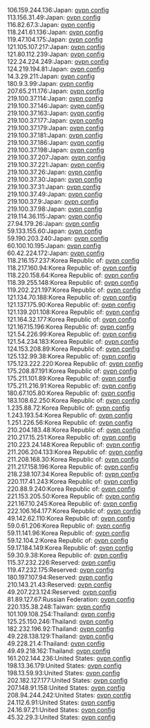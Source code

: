 106.159.244.136:Japan: [ovpn config](vpn/106_159_244_136.ovpn)  
113.156.31.49:Japan: [ovpn config](vpn/113_156_31_49.ovpn)  
116.82.67.3:Japan: [ovpn config](vpn/116_82_67_3.ovpn)  
118.241.61.136:Japan: [ovpn config](vpn/118_241_61_136.ovpn)  
119.47.104.175:Japan: [ovpn config](vpn/119_47_104_175.ovpn)  
121.105.107.217:Japan: [ovpn config](vpn/121_105_107_217.ovpn)  
121.80.112.239:Japan: [ovpn config](vpn/121_80_112_239.ovpn)  
122.24.224.249:Japan: [ovpn config](vpn/122_24_224_249.ovpn)  
124.219.194.81:Japan: [ovpn config](vpn/124_219_194_81.ovpn)  
14.3.29.211:Japan: [ovpn config](vpn/14_3_29_211.ovpn)  
180.9.3.99:Japan: [ovpn config](vpn/180_9_3_99.ovpn)  
207.65.211.176:Japan: [ovpn config](vpn/207_65_211_176.ovpn)  
219.100.37.114:Japan: [ovpn config](vpn/219_100_37_114.ovpn)  
219.100.37.146:Japan: [ovpn config](vpn/219_100_37_146.ovpn)  
219.100.37.163:Japan: [ovpn config](vpn/219_100_37_163.ovpn)  
219.100.37.177:Japan: [ovpn config](vpn/219_100_37_177.ovpn)  
219.100.37.179:Japan: [ovpn config](vpn/219_100_37_179.ovpn)  
219.100.37.181:Japan: [ovpn config](vpn/219_100_37_181.ovpn)  
219.100.37.186:Japan: [ovpn config](vpn/219_100_37_186.ovpn)  
219.100.37.198:Japan: [ovpn config](vpn/219_100_37_198.ovpn)  
219.100.37.207:Japan: [ovpn config](vpn/219_100_37_207.ovpn)  
219.100.37.221:Japan: [ovpn config](vpn/219_100_37_221.ovpn)  
219.100.37.26:Japan: [ovpn config](vpn/219_100_37_26.ovpn)  
219.100.37.30:Japan: [ovpn config](vpn/219_100_37_30.ovpn)  
219.100.37.31:Japan: [ovpn config](vpn/219_100_37_31.ovpn)  
219.100.37.49:Japan: [ovpn config](vpn/219_100_37_49.ovpn)  
219.100.37.9:Japan: [ovpn config](vpn/219_100_37_9.ovpn)  
219.100.37.98:Japan: [ovpn config](vpn/219_100_37_98.ovpn)  
219.114.36.115:Japan: [ovpn config](vpn/219_114_36_115.ovpn)  
27.94.179.26:Japan: [ovpn config](vpn/27_94_179_26.ovpn)  
59.133.155.60:Japan: [ovpn config](vpn/59_133_155_60.ovpn)  
59.190.203.240:Japan: [ovpn config](vpn/59_190_203_240.ovpn)  
60.100.10.195:Japan: [ovpn config](vpn/60_100_10_195.ovpn)  
60.42.224.172:Japan: [ovpn config](vpn/60_42_224_172.ovpn)  
118.216.157.237:Korea Republic of: [ovpn config](vpn/118_216_157_237.ovpn)  
118.217.160.94:Korea Republic of: [ovpn config](vpn/118_217_160_94.ovpn)  
118.220.158.64:Korea Republic of: [ovpn config](vpn/118_220_158_64.ovpn)  
118.39.255.148:Korea Republic of: [ovpn config](vpn/118_39_255_148.ovpn)  
119.202.221.197:Korea Republic of: [ovpn config](vpn/119_202_221_197.ovpn)  
121.134.70.188:Korea Republic of: [ovpn config](vpn/121_134_70_188.ovpn)  
121.137.175.90:Korea Republic of: [ovpn config](vpn/121_137_175_90.ovpn)  
121.139.201.108:Korea Republic of: [ovpn config](vpn/121_139_201_108.ovpn)  
121.164.32.177:Korea Republic of: [ovpn config](vpn/121_164_32_177.ovpn)  
121.167.15.196:Korea Republic of: [ovpn config](vpn/121_167_15_196.ovpn)  
121.54.226.99:Korea Republic of: [ovpn config](vpn/121_54_226_99.ovpn)  
121.54.234.183:Korea Republic of: [ovpn config](vpn/121_54_234_183.ovpn)  
124.153.208.89:Korea Republic of: [ovpn config](vpn/124_153_208_89.ovpn)  
125.132.99.38:Korea Republic of: [ovpn config](vpn/125_132_99_38.ovpn)  
175.123.222.220:Korea Republic of: [ovpn config](vpn/175_123_222_220.ovpn)  
175.208.87.191:Korea Republic of: [ovpn config](vpn/175_208_87_191.ovpn)  
175.211.101.89:Korea Republic of: [ovpn config](vpn/175_211_101_89.ovpn)  
175.211.216.91:Korea Republic of: [ovpn config](vpn/175_211_216_91.ovpn)  
180.67.105.80:Korea Republic of: [ovpn config](vpn/180_67_105_80.ovpn)  
183.108.62.250:Korea Republic of: [ovpn config](vpn/183_108_62_250.ovpn)  
1.235.88.72:Korea Republic of: [ovpn config](vpn/1_235_88_72.ovpn)  
1.243.193.54:Korea Republic of: [ovpn config](vpn/1_243_193_54.ovpn)  
1.251.226.56:Korea Republic of: [ovpn config](vpn/1_251_226_56.ovpn)  
210.204.183.48:Korea Republic of: [ovpn config](vpn/210_204_183_48.ovpn)  
210.217.15.251:Korea Republic of: [ovpn config](vpn/210_217_15_251.ovpn)  
210.223.24.148:Korea Republic of: [ovpn config](vpn/210_223_24_148.ovpn)  
211.206.204.133:Korea Republic of: [ovpn config](vpn/211_206_204_133.ovpn)  
211.208.168.30:Korea Republic of: [ovpn config](vpn/211_208_168_30.ovpn)  
211.217.158.196:Korea Republic of: [ovpn config](vpn/211_217_158_196.ovpn)  
218.238.107.34:Korea Republic of: [ovpn config](vpn/218_238_107_34.ovpn)  
220.117.41.243:Korea Republic of: [ovpn config](vpn/220_117_41_243.ovpn)  
220.88.9.240:Korea Republic of: [ovpn config](vpn/220_88_9_240.ovpn)  
221.153.205.50:Korea Republic of: [ovpn config](vpn/221_153_205_50.ovpn)  
221.167.10.245:Korea Republic of: [ovpn config](vpn/221_167_10_245.ovpn)  
222.106.164.177:Korea Republic of: [ovpn config](vpn/222_106_164_177.ovpn)  
49.142.62.110:Korea Republic of: [ovpn config](vpn/49_142_62_110.ovpn)  
59.0.61.206:Korea Republic of: [ovpn config](vpn/59_0_61_206.ovpn)  
59.11.141.96:Korea Republic of: [ovpn config](vpn/59_11_141_96.ovpn)  
59.12.104.2:Korea Republic of: [ovpn config](vpn/59_12_104_2.ovpn)  
59.17.184.149:Korea Republic of: [ovpn config](vpn/59_17_184_149.ovpn)  
59.30.9.38:Korea Republic of: [ovpn config](vpn/59_30_9_38.ovpn)  
115.37.232.226:Reserved: [ovpn config](vpn/115_37_232_226.ovpn)  
119.47.232.175:Reserved: [ovpn config](vpn/119_47_232_175.ovpn)  
180.197.107.94:Reserved: [ovpn config](vpn/180_197_107_94.ovpn)  
210.143.21.43:Reserved: [ovpn config](vpn/210_143_21_43.ovpn)  
49.207.223.124:Reserved: [ovpn config](vpn/49_207_223_124.ovpn)  
81.89.127.67:Russian Federation: [ovpn config](vpn/81_89_127_67.ovpn)  
220.135.38.248:Taiwan: [ovpn config](vpn/220_135_38_248.ovpn)  
101.109.108.254:Thailand: [ovpn config](vpn/101_109_108_254.ovpn)  
125.25.150.246:Thailand: [ovpn config](vpn/125_25_150_246.ovpn)  
182.232.196.92:Thailand: [ovpn config](vpn/182_232_196_92.ovpn)  
49.228.138.129:Thailand: [ovpn config](vpn/49_228_138_129.ovpn)  
49.228.21.4:Thailand: [ovpn config](vpn/49_228_21_4.ovpn)  
49.49.218.162:Thailand: [ovpn config](vpn/49_49_218_162.ovpn)  
161.202.144.236:United States: [ovpn config](vpn/161_202_144_236.ovpn)  
198.13.36.179:United States: [ovpn config](vpn/198_13_36_179.ovpn)  
198.13.59.93:United States: [ovpn config](vpn/198_13_59_93.ovpn)  
202.182.127.177:United States: [ovpn config](vpn/202_182_127_177.ovpn)  
207.148.91.158:United States: [ovpn config](vpn/207_148_91_158.ovpn)  
208.94.244.242:United States: [ovpn config](vpn/208_94_244_242.ovpn)  
24.112.6.91:United States: [ovpn config](vpn/24_112_6_91.ovpn)  
24.16.97.21:United States: [ovpn config](vpn/24_16_97_21.ovpn)  
45.32.29.3:United States: [ovpn config](vpn/45_32_29_3.ovpn)  
